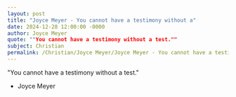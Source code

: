 ```yaml
---
layout: post
title: "Joyce Meyer - You cannot have a testimony without a"
date: 2024-12-28 12:00:00 -0000
author: Joyce Meyer
quote: ""You cannot have a testimony without a test.""
subject: Christian
permalink: /Christian/Joyce Meyer/Joyce Meyer - You cannot have a testimony without a
---
```


"You cannot have a testimony without a test."

- Joyce Meyer
